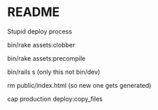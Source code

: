 # README

Stupid deploy process

bin/rake assets:clobber

bin/rake assets:precompile

bin/rails s (only this not bin/dev)

rm public/index.html (so new one gets generated)

cap production deploy:copy_files
